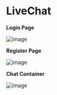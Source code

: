 # LiveChat

**Login Page**

![image](https://github.com/abdul7to7/LiveChat/assets/92265851/cbb55a54-222a-4551-811c-4d34c0158b17)


**Register Page**

![image](https://github.com/abdul7to7/LiveChat/assets/92265851/ad6b79da-7103-47d8-97e4-d8cb48622c1b)


**Chat Container**

![image](https://github.com/abdul7to7/LiveChat/assets/92265851/1b58ed45-dfb2-4bab-91fd-926289f6868a)

